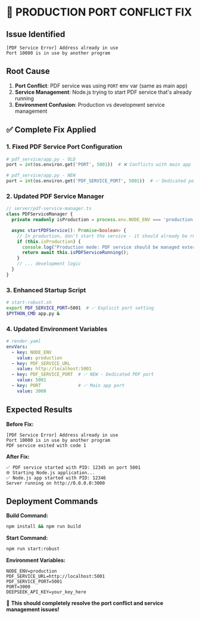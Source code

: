 # 🚨 PRODUCTION PORT CONFLICT FIX

## Issue Identified
```
[PDF Service Error] Address already in use
Port 10000 is in use by another program
```

## Root Cause
1. **Port Conflict**: PDF service was using `PORT` env var (same as main app)
2. **Service Management**: Node.js trying to start PDF service that's already running
3. **Environment Confusion**: Production vs development service management

## ✅ Complete Fix Applied

### 1. **Fixed PDF Service Port Configuration**
```python
# pdf_service/app.py - OLD
port = int(os.environ.get('PORT', 5001))  # ❌ Conflicts with main app

# pdf_service/app.py - NEW
port = int(os.environ.get('PDF_SERVICE_PORT', 5001))  # ✅ Dedicated port
```

### 2. **Updated PDF Service Manager**
```typescript
// server/pdf-service-manager.ts
class PDFServiceManager {
  private readonly isProduction = process.env.NODE_ENV === 'production';

  async startPDFService(): Promise<boolean> {
    // In production, don't start the service - it should already be running
    if (this.isProduction) {
      console.log("Production mode: PDF service should be managed externally");
      return await this.isPDFServiceRunning();
    }
    // ... development logic
  }
}
```

### 3. **Enhanced Startup Script**
```bash
# start-robust.sh
export PDF_SERVICE_PORT=5001  # ✅ Explicit port setting
$PYTHON_CMD app.py &
```

### 4. **Updated Environment Variables**
```yaml
# render.yaml
envVars:
  - key: NODE_ENV
    value: production
  - key: PDF_SERVICE_URL
    value: http://localhost:5001
  - key: PDF_SERVICE_PORT  # ✅ NEW - Dedicated PDF port
    value: 5001
  - key: PORT              # ✅ Main app port
    value: 3000
```

## Expected Results

**Before Fix:**
```
[PDF Service Error] Address already in use
Port 10000 is in use by another program
PDF service exited with code 1
```

**After Fix:**
```
✅ PDF service started with PID: 12345 on port 5001
🌐 Starting Node.js application...
✅ Node.js app started with PID: 12346
Server running on http://0.0.0.0:3000
```

## Deployment Commands

**Build Command:**
```bash
npm install && npm run build
```

**Start Command:**
```bash
npm run start:robust
```

**Environment Variables:**
```
NODE_ENV=production
PDF_SERVICE_URL=http://localhost:5001
PDF_SERVICE_PORT=5001
PORT=3000
DEEPSEEK_API_KEY=your_key_here
```

🎯 **This should completely resolve the port conflict and service management issues!**
